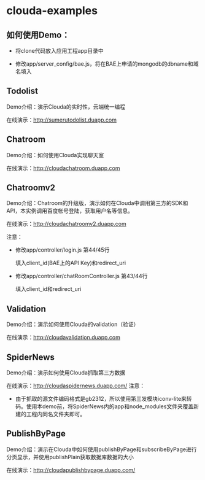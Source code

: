 clouda-examples
===============


## 如何使用Demo：

* 将clone代码放入应用工程app目录中

* 修改app/server_config/bae.js，将在BAE上申请的mongodb的dbname和域名填入



## Todolist

Demo介绍：演示Clouda的实时性，云端统一编程

在线演示：<http://sumerutodolist.duapp.com>



## Chatroom

Demo介绍：如何使用Clouda实现聊天室

在线演示：<http://cloudachatroom.duapp.com>


## Chatroomv2

Demo介绍：Chatroom的升级版，演示如何在Clouda中调用第三方的SDK和API，本实例调用百度帐号登陆，获取用户名等信息。

在线演示：<http://cloudachatroomv2.duapp.com>

注意：

* 修改app/controller/login.js 第44/45行

	填入client_id(BAE上的API Key)和redirect_uri

* 修改app/controller/chatRoomController.js 第43/44行

	填入client_id和redirect_uri
	
	
## Validation

Demo介绍：演示如何使用Clouda的validation（验证）

在线演示：<http://cloudavalidation.duapp.com>

	
## SpiderNews

Demo介绍：演示如何使用Clouda抓取第三方数据

在线演示：<http://cloudaspidernews.duapp.com/>
注意：

* 由于抓取的源文件编码格式是gb2312，所以使用第三发模块iconv-lite来转码。使用本demo前，将SpiderNews内的app和node_modules文件夹覆盖新建的工程内同名文件夹即可。

## PublishByPage

Demo介绍：演示在Clouda中如何使用publishByPage和subscribeByPage进行分页显示，并使用publishPlain获取数据库数据的大小

在线演示：<http://cloudapublishbypage.duapp.com/>
